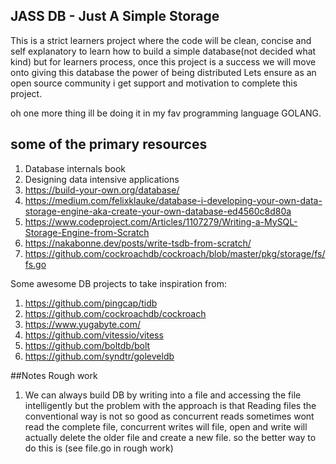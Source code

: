 ## JASS DB - Just A Simple Storage 
This is a strict learners project where the code will be clean, concise and self explanatory to learn how to build a simple database(not decided what kind)
but for learners process, once this project is a success we will move onto giving this database the power of being distributed
Lets ensure as an open source community i get support and motivation to complete this project.

oh one more thing ill be doing it in my fav programming language GOLANG.

## some of the primary resources
1. Database internals book
2. Designing data intensive applications
3. https://build-your-own.org/database/
4. https://medium.com/felixklauke/database-i-developing-your-own-data-storage-engine-aka-create-your-own-database-ed4560c8d80a
5. https://www.codeproject.com/Articles/1107279/Writing-a-MySQL-Storage-Engine-from-Scratch
6. https://nakabonne.dev/posts/write-tsdb-from-scratch/
7. https://github.com/cockroachdb/cockroach/blob/master/pkg/storage/fs/fs.go

Some awesome DB projects to take inspiration from:
1. https://github.com/pingcap/tidb
2. https://github.com/cockroachdb/cockroach
3. https://www.yugabyte.com/
4. https://github.com/vitessio/vitess
5. https://github.com/boltdb/bolt
6. https://github.com/syndtr/goleveldb

##Notes Rough work
1. We can always build DB by writing into a file and accessing the file intelligently but the problem with the approach is that 
Reading files the conventional way is not so good as concurrent reads sometimes wont read the complete file, concurrent writes will file, open and write will actually delete the older file and create a new file. so the better way to do this is (see file.go in rough work)